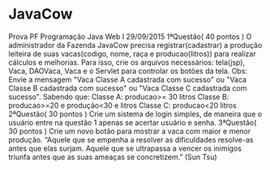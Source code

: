 # JavaCow
Prova PF Programação Java Web I 29/09/2015    1ªQuestão( 40 pontos )  O administrador da Fazenda JavaCow precisa registrar(cadastrar)  a produção leiteira de suas vacas(codigo, nome, raça e producao(litros))  para realizar cálculos e melhorias. Para isso, crie os arquivos necessários:  tela(jsp), Vaca, DAOVaca, Vaca e o Servlet para controlar os botões  da tela.  Obs: Envie a mensagem "Vaca Classe A cadastrada com sucesso" ou  "Vaca Classe B cadastrada com sucesso" ou "Vaca Classe C cadastrada  com sucesso". Sabendo que:  Classe A: producao>= 30 litros  Classe B: producao>=20 e produção&lt;30 e litros  Classe C: producao&lt;20 litros    2ªQuestão( 30 pontos )  Crie um sistema de login simples, de maneira que o usuário entre na questão 1  apenas se acertar usuário e senha.   3ªQuestão( 30 pontos )  Crie um novo botão para mostrar a vaca com maior e menor produção.   “Aquele que se empenha a resolver as dificuldades resolve-as antes que elas surjam. Aquele que se ultrapassa a vencer os inimigos triunfa antes que as suas ameaças se concretizem.”  (Sun Tsu)
